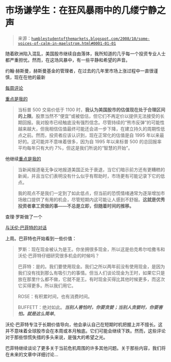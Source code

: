 <!--yml

分类：未分类

日期：2024-05-18 01:04:22

-->

# 市场谦学生：在狂风暴雨中的几缕宁静之声

> 来源：[`humblestudentofthemarkets.blogspot.com/2008/10/some-voices-of-calm-in-maelstrom.html#0001-01-01`](https://humblestudentofthemarkets.blogspot.com/2008/10/some-voices-of-calm-in-maelstrom.html#0001-01-01)

随着欧洲陷入混乱，美国股市继续自由落体，我所知道的几乎每一个投资专业人士都严重担忧。然而，在这场风暴中，有一些平静和希望的声音。

约翰·赫斯曼，赫斯曼基金的管理者，在过去的几年里市场上涨过程中一直很谨慎，现在在他的最新

[每周评论](http://www.hussmanfunds.com/wmc/wmc081006.htm)

[重点是我的](https://humblestudentofthemarkets.blogspot.com/2008/10/some-voices-of-calm-in-maelstrom.html#0001-01-01)

> 当标普 500 交易价低于 1100 时，**我认为美国股市的估值现在处于合理区间的上限**。股票当然不“便宜”或被低估，但它们不再定价以提供无法接受的长期回报。我对股市已经触底没有强烈信念。尽管持续的“熊市反弹”的可能性越来越大，但我相信估值最终可能还会进一步下降，在建立持久的周期性低点之前。然而，投资者应该认识到，现在正常化的估值是自 1995 年以来最好的。这可能并不意味着很多，因为自 1995 年以来标普 500 的总回报率平均每年只有大约 7%，但这是我们所说的“智慧的开始”。

他继续[重点是我的](https://humblestudentofthemarkets.blogspot.com/2008/10/some-voices-of-calm-in-maelstrom.html#0001-01-01)

> 当新闻报道毫无争议地报道美国正处于衰退，当它们暗示前方还有更糟糕的新闻，并且当它们表明没有什么似乎有帮助时，市场更有可能记录下它的低点。
> 
> 我的观点不是我们一定到了如此低点，但当前的恐慌情绪通常为逐渐增加市场敞口提供了有用的机会，尽管短期内这可能让人感到不舒服。**这就是优秀投资者拿工资做的事——不总是立即，但随着时间的推移。**

查理·罗斯做了一个

[与沃伦·巴菲特的对话](http://www.bloomberg.com/apps/news?pid=newsarchive&sid=ah6TxCqMJaLU)

上周。巴菲特也开始看到一些价值：

> 罗斯：现在现金被认为是王。你坐拥很多现金，所以这是伯克希尔哈撒韦和沃伦·巴菲特仔细研究很多机会的时候吗？
> 
> 巴菲特：是的。我们要使用现金。我们之所以两年前没有使用现金，是因为我们没有找到那么有吸引力的事情。但当人们谈论现金为王时，如果它只是放在那里什么都不做，它就不是王。有时现金买得比其他时候更多，而这次它买得更多。所以我们用它。
> 
> ROSE：有积累时间，也有消费时间。
> 
> BUFFETT：绝对如此。***当别人害怕时，你要贪婪；当别人贪婪时，你要害怕。就是这么简单***。

沃伦·巴菲特专注于长期价值导向，他会承认自己在短期时机把握上并不擅长。这并不意味着全球股市会在本周或本月触底。它们可能会继续下跌。然而，这些评论对于那些惊慌失措的多头来说，是强大的希望之光。

巴菲特继续谈论了更多关于当前危机周围的许多其他问题。关于那些内容，我们将在未来的文章中详细讨论...

